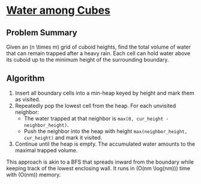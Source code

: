 # [Water among Cubes](https://www.spoj.com/problems/WATER/)

## Problem Summary
Given an \(n \times m\) grid of cuboid heights, find the total volume of water that can remain trapped after a heavy rain. Each cell can hold water above its cuboid up to the minimum height of the surrounding boundary.

## Algorithm
1. Insert all boundary cells into a min-heap keyed by height and mark them as visited.
2. Repeatedly pop the lowest cell from the heap. For each unvisited neighbor:
   - The water trapped at that neighbor is `max(0, cur_height - neighbor_height)`.
   - Push the neighbor into the heap with height `max(neighbor_height, cur_height)` and mark it visited.
3. Continue until the heap is empty. The accumulated water amounts to the maximal trapped volume.

This approach is akin to a BFS that spreads inward from the boundary while keeping track of the lowest enclosing wall. It runs in \(O(nm \log(nm))\) time with \(O(nm)\) memory.
